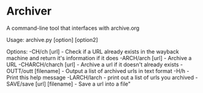 # Archiver
A command-line tool that interfaces with archive.org

Usage: archive.py [option] [option2]

Options:
        -CH/ch [url] - Check if a URL already exists in the wayback machine and return it's information if it does
        -ARCH/arch [url] - Archive a URL
        -CHARCH/charch [url] - Archive a url if it doesn't already exists
        -OUTT/outt [filename] - Output a list of archived urls in text format
        -H/h - Print this help message
        -LARCH/larch - print out a list of urls you archived
        -SAVE/save [url] [filename] - Save a url into a file"
